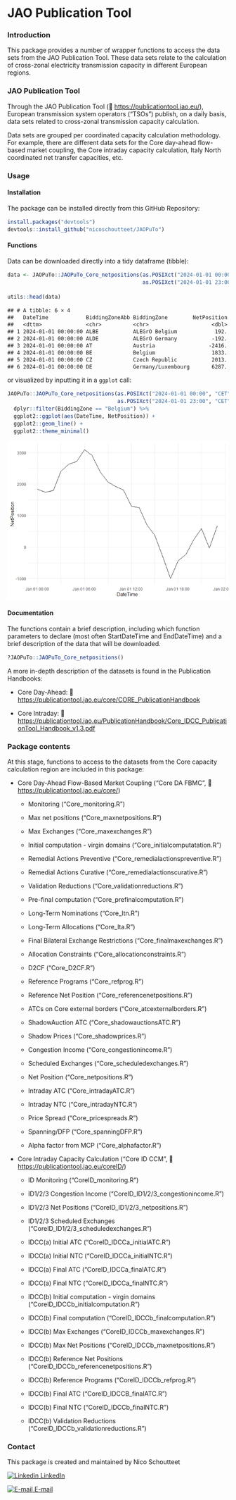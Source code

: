 JAO Publication Tool
================

### Introduction

This package provides a number of wrapper functions to access the data
sets from the JAO Publication Tool. These data sets relate to the
calculation of cross-zonal electricity transmission capacity in
different European regions.

### JAO Publication Tool

Through the JAO Publication Tool (🔗 <https://publicationtool.jao.eu/>),
European transmission system operators (“TSOs”) publish, on a daily
basis, data sets related to cross-zonal transmission capacity
calculation.

Data sets are grouped per coordinated capacity calculation methodology.
For example, there are different data sets for the Core day-ahead
flow-based market coupling, the Core intraday capacity calculation,
Italy North coordinated net transfer capacities, etc.

### Usage

#### Installation

The package can be installed directly from this GitHub Repository:

``` r
install.packages("devtools")
devtools::install_github("nicoschoutteet/JAOPuTo")
```

#### Functions

Data can be downloaded directly into a tidy dataframe (tibble):

``` r
data <- JAOPuTo::JAOPuTo_Core_netpositions(as.POSIXct("2024-01-01 00:00", "CET"), 
                                           as.POSIXct("2024-01-01 23:00", "CET"))

utils::head(data)
```

    ## # A tibble: 6 × 4
    ##   DateTime            BiddingZoneAbb BiddingZone        NetPosition
    ##   <dttm>              <chr>          <chr>                    <dbl>
    ## 1 2024-01-01 00:00:00 ALBE           ALEGrO Belgium            192.
    ## 2 2024-01-01 00:00:00 ALDE           ALEGrO Germany           -192.
    ## 3 2024-01-01 00:00:00 AT             Austria                 -2416.
    ## 4 2024-01-01 00:00:00 BE             Belgium                  1833.
    ## 5 2024-01-01 00:00:00 CZ             Czech Republic           2013.
    ## 6 2024-01-01 00:00:00 DE             Germany/Luxembourg       6287.

or visualized by inputting it in a `ggplot` call:

``` r
JAOPuTo::JAOPuTo_Core_netpositions(as.POSIXct("2024-01-01 00:00", "CET"),
                                   as.POSIXct("2024-01-01 23:00", "CET")) %>% 
  dplyr::filter(BiddingZone == "Belgium") %>% 
  ggplot2::ggplot(aes(DateTime, NetPosition)) +
  ggplot2::geom_line() +
  ggplot2::theme_minimal()
```

![](README_files/figure-gfm/example-ggplot-1.png)<!-- -->

#### Documentation

The functions contain a brief description, including which function
parameters to declare (most often StartDateTime and EndDateTime) and a
brief description of the data that will be downloaded.

``` r
?JAOPuTo::JAOPuTo_Core_netpositions()
```

A more in-depth description of the datasets is found in the Publication
Handbooks:

- Core Day-Ahead: 🔗
  <https://publicationtool.jao.eu/core/CORE_PublicationHandbook>

- Core Intraday: 🔗
  <https://publicationtool.jao.eu/PublicationHandbook/Core_IDCC_PublicationTool_Handbook_v1.3.pdf>

### Package contents

At this stage, functions to access to the datasets from the Core
capacity calculation region are included in this package:

- Core Day-Ahead Flow-Based Market Coupling (“Core DA FBMC”, 🔗
  <https://publicationtool.jao.eu/core/>)

  - Monitoring (“Core_monitoring.R”)

  - Max net positions (“Core_maxnetpositions.R”)

  - Max Exchanges (“Core_maxexchanges.R”)

  - Initial computation - virgin domains (“Core_initialcomputatation.R”)

  - Remedial Actions Preventive (“Core_remedialactionspreventive.R”)

  - Remedial Actions Curative (“Core_remedialactionscurative.R”)

  - Validation Reductions (“Core_validationreductions.R”)

  - Pre-final computation (“Core_prefinalcomputation.R”)

  - Long-Term Nominations (“Core_ltn.R”)

  - Long-Term Allocations (“Core_lta.R”)

  - Final Bilateral Exchange Restrictions (“Core_finalmaxexchanges.R”)

  - Allocation Constraints (“Core_allocationconstraints.R”)

  - D2CF (“Core_D2CF.R”)

  - Reference Programs (“Core_refprog.R”)

  - Reference Net Position (“Core_referencenetpositions.R”)

  - ATCs on Core external borders (“Core_atcexternalborders.R”)

  - ShadowAuction ATC (“Core_shadowauctionsATC.R”)

  - Shadow Prices (“Core_shadowprices.R”)

  - Congestion Income (“Core_congestionincome.R”)

  - Scheduled Exchanges (“Core_scheduledexchanges.R”)

  - Net Position (“Core_netpositions.R”)

  - Intraday ATC (“Core_intradayATC.R”)

  - Intraday NTC (“Core_intradayNTC.R”)

  - Price Spread (“Core_pricespreads.R”)

  - Spanning/DFP (“Core_spanningDFP.R”)

  - Alpha factor from MCP (“Core_alphafactor.R”)

- Core Intraday Capacity Calculation (“Core ID CCM”, 🔗
  <https://publicationtool.jao.eu/coreID/>)

  - ID Monitoring (“CoreID_monitoring.R”)

  - ID1/2/3 Congestion Income (“CoreID_ID1/2/3_congestionincome.R”)

  - ID1/2/3 Net Positions (“CoreID_ID1/2/3_netpositions.R”)

  - ID1/2/3 Scheduled Exchanges (“CoreID_ID1/2/3_scheduledexchanges.R”)

  - IDCC(a) Initial ATC (“CoreID_IDCCa_initialATC.R”)

  - IDCC(a) Initial NTC (“CoreID_IDCCa_initialNTC.R”)

  - IDCC(a) Final ATC (“CoreID_IDCCa_finalATC.R”)

  - IDCC(a) Final NTC (“CoreID_IDCCa_finalNTC.R”)

  - IDCC(b) Initial computation - virgin domains
    (“CoreID_IDCCb_initialcomputation.R”)

  - IDCC(b) Final computation (“CoreID_IDCCb_finalcomputation.R”)

  - IDCC(b) Max Exchanges (“CoreID_IDCCb_maxexchanges.R”)

  - IDCC(b) Max Net Positions (“CoreID_IDCCb_maxnetpositions.R”)

  - IDCC(b) Reference Net Positions
    (“CoreID_IDCCb_referencenetpositions.R”)

  - IDCC(b) Reference Programs (“CoreID_IDCCb_refprog.R”)

  - IDCC(b) Final ATC (“CoreID_IDCCB_finalATC.R”)

  - IDCC(b) Final NTC (“CoreID_IDCCb_finalNTC.R”)

  - IDCC(b) Validation Reductions
    (“CoreID_IDCCb_validationreductions.R”)

### Contact

This package is created and maintained by Nico Schoutteet

[![Linkedin](https://cdn4.iconfinder.com/data/icons/social-media-flat-7/64/Social-media_LinkedIn-16.png)
LinkedIn](https://www.linkedin.com/in/nicoschoutteet/ "External link to LinkedIn profile")

[![E-mail](https://cdn2.iconfinder.com/data/icons/social-media-2259/512/gmail-16.png)
E-mail](mailto:n.schoutteet@gmail.com "Send e-mail")
